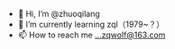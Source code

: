 - 👋 Hi, I’m @zhuoqilang
- 🌱 I’m currently learning zql（1979~？）
- 📫 How to reach me ...zqwolf@163.com

<!---
zhuoqilang/zhuoqilang is a ✨ special ✨ repository because its `README.md` (this file) appears on your GitHub profile.
You can click the Preview link to take a look at your changes.
--->
